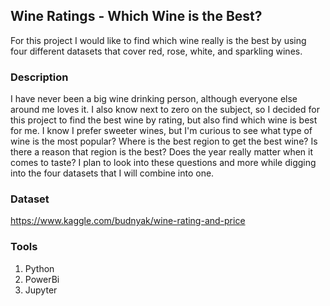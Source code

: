 ## Wine Ratings - Which Wine is the Best?
For this project I would like to find which wine really is the best by using four different datasets that cover red, rose, white, and sparkling wines.

### Description
I have never been a big wine drinking person, although everyone else around me loves it. I also know next to zero on the subject, so I decided for this project to find the best wine by rating, but also find which wine is best for me. I know I prefer sweeter wines, but I'm curious to see what type of wine is the most popular? Where is the best region to get the best wine? Is there a reason that region is the best? Does the year really matter when it comes to taste? I plan to look into these questions and more while digging into the four datasets that I will combine into one. 

### Dataset
https://www.kaggle.com/budnyak/wine-rating-and-price

### Tools
1. Python
2. PowerBi
3. Jupyter
